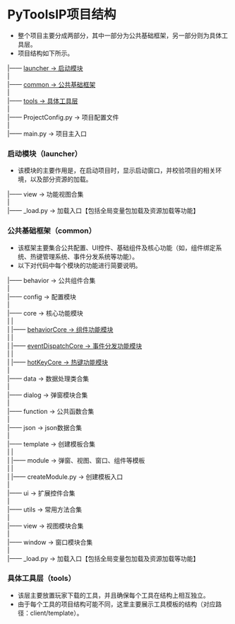 # PyToolsIP项目结构
  * 整个项目主要分成两部分，其中一部分为公共基础框架，另一部分则为具体工具层。
  * 项目结构如下所示。

|—— [launcher -> 启动模块](启动页（launcher）)  
|  
|—— [common -> 公共基础框架](公共基础框架（common）)  
|  
|—— [tools -> 具体工具层](具体工具层（tools）)  
|  
|—— ProjectConfig.py -> 项目配置文件  
|  
|—— main.py -> 项目主入口  


### 启动模块（launcher）
  * 该模块的主要作用是，在启动项目时，显示启动窗口，并校验项目的相关环境，以及部分资源的加载。

|—— view -> 功能视图合集  
|  
|—— \_load.py -> 加载入口【包括全局变量包加载及资源加载等功能】  

### 公共基础框架（common）
  * 该框架主要集合公共配置、UI控件、基础组件及核心功能（如，组件绑定系统、热键管理系统、事件分发系统等功能）。
  * 以下对代码中每个模块的功能进行简要说明。

|—— behavior -> 公共组件合集  
|  
|—— config -> 配置模块  
|  
|—— core -> 核心功能模块  
|    |  
|    |—— [behaviorCore -> 组件功能模块](common/core/Behavior_Core)  
|	 |  
|	 |—— [eventDispatchCore -> 事件分发功能模块](common/core/Event_Dispatch_Core)  
|	 |  
|	 |—— [hotKeyCore -> 热键功能模块](./common/core/Hot_Key_Core)  
|  
|—— data -> 数据处理类合集  
|  
|—— dialog -> 弹窗模块合集  
|  
|—— function -> 公共函数合集  
|  
|—— json -> json数据合集  
|  
|—— template -> 创建模板合集  
|		|  
|		|—— module -> 弹窗、视图、窗口、组件等模板  
|		|  
|		|—— createModule.py -> 创建模板入口  
|  
|—— ui -> 扩展控件合集  
|  
|—— utils -> 常用方法合集  
|  
|—— view -> 视图模块合集  
|  
|—— window -> 窗口模块合集  
|  
|—— \_load.py -> 加载入口【包括全局变量包加载及资源加载等功能】  


### 具体工具层（tools）
  * 该层主要放置玩家下载的工具，并且确保每个工具在结构上相互独立。
  * 由于每个工具的项目结构可能不同，这里主要展示工具模板的结构（对应路径：client/template）。